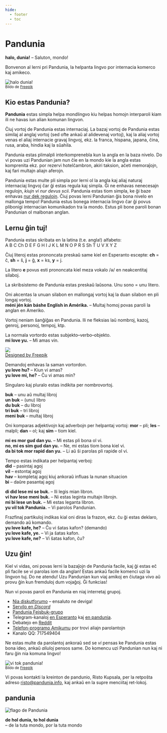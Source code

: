 ```yaml
---
hide:
  - footer
  - toc
---
```


# Pandunia

**halo, dunia!**
– Saluton, mondo!

Bonvenon al lerni pri Pandunia, la helpanta lingvo por internacia komerco kaj amikeco.

![](http://www.pandunia.info/grafe/halo_dunia.png "halo dunia!")  
<small>Bildo de [Freepik](http://www.freepik.com)</small>

## Kio estas Pandunia?

**Pandunia** estas simpla helpa mondlingvo
kiu helpas homojn interparoli
kiam ili ne havas iun alian komunan lingvon.

Ĉiuj vortoj de Pandunia estas internaciaj.
La bazaj vortoj de Pandunia estas similaj al anglaj vortoj
(sed ofte ankaŭ al alidevenaj vortoj),
kaj la aliaj vortoj venas el aliaj internacie gravaj lingvoj,
ekz. la franca, hispana, japana, ĉina, rusa, araba, hindia kaj la sŭahila.

Pandunia estas plimalpli interkomprenebla kun la angla en la baza nivelo.
Do vi povas uzi Pandunian jam nun ĉie en la mondo kie la angla estas komprenita
ekz. por rezervi hotelĉambron, akiri taksion, aĉeti memoraĵojn, kaj fari multajn aliajn aferojn.

Pandunia estas multe pli simpla por lerni ol la angla kaj aliaj naturaj internaciaj lingvoj ĉar ĝi estas regula kaj simpla.
Ĝi ne enhavas nenecesajn regulojn, _kiujn vi nur devus scii_.
Pandunia estas tiom simpla, ke ĝi baze enhavas [nur dek regulojn](B01_baze_kanun.md).
Ĉiuj povas lerni Pandunian ĝis bona nivelo en mallonga tempo!
Pandunia estus bonega internacia lingvo ĉar ĝi povus plibonigi internacian komunikadon tra la mondo.
Estus pli bone paroli bonan Pandunian ol malbonan anglan.


## Lernu ĝin tuj!

Pandunia estas skribata en la latina (t.e. angla!) alfabeto:  
A B C Ch D E F G H I J K L M N O P R S Sh T U V X Y Z

Ĉiuj literoj estas prononcata preskaŭ same kiel en Esperanto escepte:
**ch** = ĉ, **sh** = ŝ, **j** = ĝ, **x** = ks, **y** = j.

La litero **e** povus esti prononcata kiel meza vokalo /ə/ en neakcentitaj silaboj.

La skribsistemo de Pandunia estas preskaŭ laŭsona.
Unu sono = unu litero.

Oni akcentas la unuan silabon en mallongaj vortoj kaj la duan silabon en pli longaj vortoj.  
**méni jén kán báshe Englísh in Amérika.**
– Multaj homoj povas paroli la anglan en Ameriko.

Vortoj neniam ŝanĝiĝas en Pandunia.
Ili ne fleksias laŭ nombroj, kazoj, genroj, personoj, tempoj, ktp.

La normala vortordo estas subjekto–verbo–objekto.  
**mi love yu.**
– Mi amas vin.

![](http://www.kupsala.net/PanGlobish/grafe/Freepik_love.png)  
[Designed by Freepik](http://www.freepik.com)

Demandoj enhavas la saman vortordon.  
**yu love hu?**
– Kiun vi amas?  
**yu love mi, he?**
– Ĉu vi amas min?

Singularo kaj pluralo estas indikita per nombrovortoj.

**buk**
– unu aŭ multaj libroj  
**un buk**
– (unu) libro  
**du buk**
– du libroj  
**tri buk**
– tri libroj  
**meni buk**
– multaj libroj

Oni komparas adjektivojn kaj adverbojn per helpantaj vortoj:
**mor**
– pli;
**les**
– malpli;
**dan**
– ol; kaj
**sim**
– tiom kiel.

**mi es mor gud dan yu.**
– Mi estas pli bona ol vi.  
**no, mi es sim gud dan yu.**
– Ne, mi estas tiom bona kiel vi.  
**da bi tok mor rapid dan yu.**
– Li aŭ ŝi parolas pli rapide ol vi.

Tempo estas indikata per helpantaj verboj:  
**did**
– pasintaj agoj  
**vil**
– estontaj agoj  
**hav**
– kompletaj agoj kiuj ankoraŭ influas la nunan situacion  
**bi**
– daŭre pasantaj agoj

**di did lese mi se buk.**
– Ili legis mian libron.  
**vi hav lese meni buk.**
– Ni estas leginta multajn librojn.  
**mi bi lese un buk.**
– Mi estas leganta libron.  
**yu vil tok Pandunia.**
– Vi parolos Pandunian.

Frazfinaj partikuloj indikas kial oni diras la frazon,
ekz. ĉu ĝi estas deklaro, demando aŭ komando.  
**yu love kafe, he?**
– Ĉu vi ŝatas kafon? (demando)  
**yu love kafe, ye.**
– Vi ja ŝatas kafon.  
**yu love kafe, ne?**
– Vi ŝatas kafon, ĉu?


## Uzu ĝin!

Kiel vi vidas, oni povas lerni la bazaĵojn de Pandunia facile,
kaj ĝi estas eĉ pli facile se vi parolas iom da anglan!
Estas ankaŭ facile komenci uzi la lingvon tuj.
Do ne atendu!
Uzu Pandunian kun viaj amikoj en ĉiutaga vivo aŭ provu ĝin kun fremduloj dum vojaĝoj.
Ĝi funkcias!

Nun vi povas paroli en Pandunia en niaj interretaj grupoj.

- [Nia diskutforumo](https://pandunia.info/forum/) – ensaluto ne deviga!
- [Servilo en *Discord*](https://discord.gg/jf5GHcHXKk)
- [Pandunia Fejsbuk-grupo](http://www.facebook.com/groups/pandunia)
- Telegram-kanaloj [en Esperanto](https://pandunia.telegramo.org/) kaj
  [en pandunia](https://t.me/joinchat/AAAAAENlKqzlMtGkrmf5rg).
- Debatejo en [Reddit](https://www.reddit.com/r/pandunia/)
- [Telefon-programo Amikumu](https://amikumu.com/) por trovi aliajn parolantojn
- Kanalo QQ: 717549404

Ne estas multe da parolantoj ankoraŭ
sed se _vi_ pensas ke Pandunia estas bona ideo, ankaŭ _aliuloj_ pensos same.
Do komencu uzi Pandunian nun kaj ni faru ĝin nia komuna lingvo!

![](http://www.pandunia.info/grafe/mome_loga_pandunia.png "vi tok pandunia!")  
<small>Bildo de [Freepik](http://www.freepik.com)</small>

Vi povas kontakti la kreinton de pandunio, Risto Kupsala, per la retpoŝta
adreso [risto@pandunia.info](mailto:risto@pandunia.info), kaj ankaŭ en la supre
menciitaj ret-lokoj.

## pandunia

![](http://www.pandunia.info/grafe/bandera.png "flago de Pandunia")

**de hol dunia, to hol dunia**  
– de la tuta mondo, por la tuta mondo
